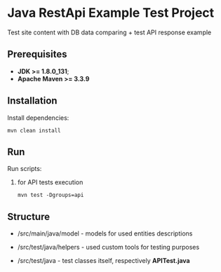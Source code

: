 # Java RestApi Example Test Project
Test site content with DB data comparing + test API response example

## Prerequisites
* **JDK >= 1.8.0_131**;
* **Apache Maven >= 3.3.9**

## Installation
Install dependencies: 
```
mvn clean install
```

## Run 
Run scripts:
1. for API tests execution
    ```
    mvn test -Dgroups=api
    ```

## Structure
* /src/main/java/model - models for used entities descriptions

* /src/test/java/helpers - used custom tools for testing purposes
* /src/test/java - test classes itself, respectively **APITest.java**